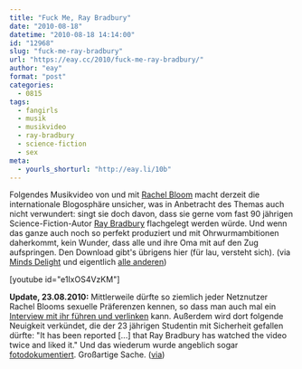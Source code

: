 ```yaml
---
title: "Fuck Me, Ray Bradbury"
date: "2010-08-18"
datetime: "2010-08-18 14:14:00"
id: "12968"
slug: "fuck-me-ray-bradbury"
url: "https://eay.cc/2010/fuck-me-ray-bradbury/"
author: "eay"
format: "post"
categories:
  - 0815
tags:
  - fangirls
  - musik
  - musikvideo
  - ray-bradbury
  - science-fiction
  - sex
meta:
  - yourls_shorturl: "http://eay.li/10b"
---
```


Folgendes Musikvideo von und mit [Rachel Bloom](http://www.ucbcomedy.com/talent/view/1584/rachel-bloom) macht derzeit die internationale Blogosphäre unsicher, was in Anbetracht des Themas auch nicht verwundert: singt sie doch davon, dass sie gerne vom fast 90 jährigen Science-Fiction-Autor [Ray Bradbury](http://de.wikipedia.org/wiki/Ray_Bradbury) flachgelegt werden würde. Und wenn das ganze auch noch so perfekt produziert und mit Ohrwurmambitionen daherkommt, kein Wunder, dass alle und ihre Oma mit auf den Zug aufspringen. Den Download gibt's übrigens hier (für lau, versteht sich). (via [Minds Delight](http://www.mindsdelight.de/2010/08/fuck-me-ray-bradbury/) und eigentlich [alle anderen](http://eay.cc/links/))

\[youtube id="e1IxOS4VzKM"\]

**Update, 23.08.2010:** Mittlerweile dürfte so ziemlich jeder Netznutzer Rachel Blooms sexuelle Präferenzen kennen, so dass man auch mal ein [Interview mit ihr führen und verlinken](http://blog.seattlepi.com/booktryst/archives/218876.asp) kann. Außerdem wird dort folgende Neuigkeit verkündet, die der 23 jährigen Studentin mit Sicherheit gefallen dürfte: "It has been reported \[...\] that Ray Bradbury has watched the video twice and liked it." Und das wiederum wurde angeblich sogar [fotodokumentiert](http://www.aintitcool.com/node/46222). Großartige Sache. ([via](http://www.nerdcore.de/wp/2010/08/22/ray-bradbury-watching-âfuck-me-ray-bradburyâ/))
